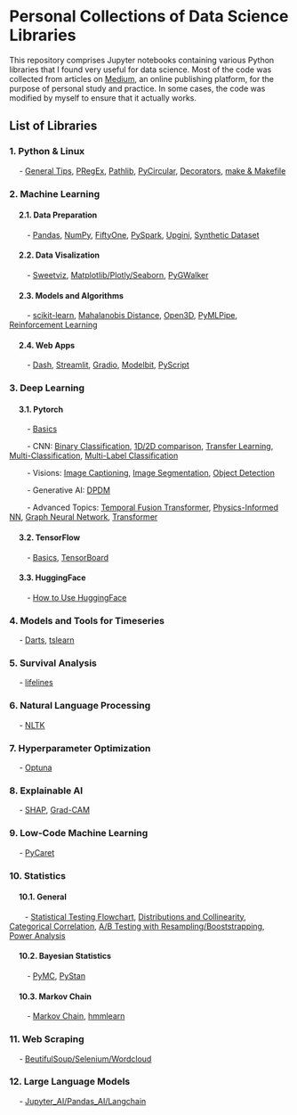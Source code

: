 # Personal Collections of Data Science Libraries

This repository comprises Jupyter notebooks containing various Python libraries that I found very useful for data science. Most of the code was collected from articles on [Medium](https://medium.com/), an online publishing platform, for the purpose of personal study and practice. In some cases, the code was modified by myself to ensure that it actually works.

## List of Libraries

### 1. Python & Linux
&emsp; - [General Tips](https://github.com/johnwslee/Data_Science_Libraries/tree/main/Python), [PRegEx](https://github.com/johnwslee/Data_Science_Libraries/blob/main/PRegEx/PRegEx_test.ipynb), [Pathlib](https://github.com/johnwslee/Data_Science_Libraries/tree/main/Pathlib), [PyCircular](https://github.com/johnwslee/Data_Science_Libraries/tree/main/PyCircular), [Decorators](https://github.com/johnwslee/Data_Science_Libraries/tree/main/decorators), [make & Makefile](https://github.com/johnwslee/Data_Science_Libraries/tree/main/make_and_Makefile)

### 2. Machine Learning

#### &emsp; 2.1. Data Preparation
&emsp;&emsp; - [Pandas](https://github.com/johnwslee/Data_Science_Libraries/tree/main/pandas), [NumPy](https://github.com/johnwslee/Data_Science_Libraries/tree/main/NumPy), [FiftyOne](https://github.com/johnwslee/Data_Science_Libraries/tree/main/FiftyOne), [PySpark](https://github.com/johnwslee/Data_Science_Libraries/tree/main/PySpark), [Upgini](https://github.com/johnwslee/Data_Science_Libraries/tree/main/Upgini), [Synthetic Dataset](https://github.com/johnwslee/Data_Science_Libraries/tree/main/synthetic_dataset)

#### &emsp; 2.2. Data Visalization 
&emsp;&emsp; - [Sweetviz](https://github.com/johnwslee/Data_Science_Libraries/tree/main/Sweetviz), [Matplotlib/Plotly/Seaborn](https://github.com/johnwslee/Data_Science_Libraries/tree/main/data_visualization), [PyGWalker](https://github.com/johnwslee/Data_Science_Libraries/tree/main/PyGWalker)

#### &emsp; 2.3. Models and Algorithms
&emsp;&emsp; - [scikit-learn](https://github.com/johnwslee/Data_Science_Libraries/tree/main/scikit-learn), [Mahalanobis Distance](https://github.com/johnwslee/Data_Science_Libraries/tree/main/Mahalanobis_distance), [Open3D](https://github.com/johnwslee/Data_Science_Libraries/tree/main/Open3D), [PyMLPipe](https://github.com/johnwslee/Data_Science_Libraries/tree/main/PyMLPipe), [Reinforcement Learning](https://github.com/johnwslee/Data_Science_Libraries/tree/main/Reinforcement_Learning)

#### &emsp; 2.4. Web Apps
&emsp;&emsp; - [Dash](https://github.com/johnwslee/Data_Science_Libraries/tree/main/Dash), [Streamlit](https://github.com/johnwslee/Data_Science_Libraries/tree/main/Datature_with_Streamlit), [Gradio](https://github.com/johnwslee/Data_Science_Libraries/tree/main/Gradio), [Modelbit](https://github.com/johnwslee/Data_Science_Libraries/tree/main/Modelbit), [PyScript](https://github.com/johnwslee/Data_Science_Libraries/tree/main/PyScript)

### 3. Deep Learning
#### &emsp; 3.1. Pytorch
&emsp;&emsp; - [Basics](https://github.com/johnwslee/Data_Science_Libraries/tree/main/PyTorch/tutorials_and_practices)

&emsp;&emsp; - CNN: [Binary Classification](https://github.com/johnwslee/Data_Science_Libraries/tree/main/PyTorch/binary_classification), [1D/2D comparison](https://github.com/johnwslee/Data_Science_Libraries/tree/main/PyTorch/CNN_1d_to_2d_comparison), [Transfer Learning](https://github.com/johnwslee/Data_Science_Libraries/tree/main/PyTorch/CNN_with_transfer_learning), [Multi-Classification](https://github.com/johnwslee/Data_Science_Libraries/tree/main/PyTorch/image_multi_classification), [Multi-Label Classification](https://github.com/johnwslee/Data_Science_Libraries/tree/main/PyTorch/image_multi-label_classification)

&emsp;&emsp; - Visions: [Image Captioning](https://github.com/johnwslee/Data_Science_Libraries/tree/main/PyTorch/image_captioning), [Image Segmentation](https://github.com/johnwslee/Data_Science_Libraries/tree/main/PyTorch/image_segmentation), [Object Detection](https://github.com/johnwslee/Data_Science_Libraries/tree/main/PyTorch/object_detection)

&emsp;&emsp; - Generative AI: [DPDM](https://github.com/johnwslee/Data_Science_Libraries/tree/main/PyTorch/denoising_diffusion_probability_model)

&emsp;&emsp; - Advanced Topics: [Temporal Fusion Transformer](https://github.com/johnwslee/Data_Science_Libraries/tree/main/PyTorch/temporal_fusion_transformer), [Physics-Informed NN](https://github.com/johnwslee/Data_Science_Libraries/tree/main/PyTorch/Physics_Informed_Neural_Network), [Graph Neural Network](https://github.com/johnwslee/Data_Science_Libraries/tree/main/PyTorch/Graph_Neural_Network), [Transformer](https://github.com/johnwslee/Data_Science_Libraries/tree/main/PyTorch/Transformer)

#### &emsp; 3.2. TensorFlow
&emsp;&emsp; - [Basics](https://github.com/johnwslee/Data_Science_Libraries/tree/main/TensorFlow2), [TensorBoard](https://github.com/johnwslee/Data_Science_Libraries/tree/main/TensorFlow2/TensorBoard)

#### &emsp; 3.3. HuggingFace
&emsp;&emsp; - [How to Use HuggingFace](https://github.com/johnwslee/Data_Science_Libraries/tree/main/HuggingFace)

### 4. Models and Tools for Timeseries
&emsp; - [Darts](https://github.com/johnwslee/Data_Science_Libraries/tree/main/Darts), [tslearn](https://github.com/johnwslee/Data_Science_Libraries/tree/main/tslearn)

### 5. Survival Analysis
&emsp; - [lifelines](https://github.com/johnwslee/Data_Science_Libraries/tree/main/lifelines)

### 6. Natural Language Processing
&emsp; - [NLTK](https://github.com/johnwslee/Data_Science_Libraries/tree/main/NLTK)

### 7. Hyperparameter Optimization
&emsp; - [Optuna](https://github.com/johnwslee/Data_Science_Libraries/tree/main/Optuna)

### 8. Explainable AI
&emsp; - [SHAP](https://github.com/johnwslee/Data_Science_Libraries/tree/main/SHAP), [Grad-CAM](https://github.com/johnwslee/Data_Science_Libraries/tree/main/PyTorch/Grad-CAM)

### 9. Low-Code Machine Learning
&emsp; - [PyCaret](https://github.com/johnwslee/Data_Science_Libraries/tree/main/PyCaret)

### 10. Statistics
#### &emsp; 10.1. General
&emsp;&emsp;- [Statistical Testing Flowchart](https://github.com/johnwslee/Data_Science_Libraries/blob/main/statistics_related/Statistical_Testing_Flowchart.ipynb), [Distributions and Collinearity](https://github.com/johnwslee/Data_Science_Libraries/tree/main/statistics_related), [Categorical Correlation](https://github.com/johnwslee/Data_Science_Libraries/blob/main/statistics_related/Medium_Search_for_Categorical_Correlation.ipynb), [A/B Testing with Resampling/Booststrapping](https://github.com/johnwslee/Data_Science_Libraries/blob/main/statistics_related/Medium_Statistical_Experiments_with_Resampling.ipynb), [Power Analysis](https://github.com/johnwslee/Data_Science_Libraries/blob/main/statistics_related/Medium_Introduction_to_Power_Analysis.ipynb)

#### &emsp; 10.2. Bayesian Statistics
&emsp;&emsp; - [PyMC](https://github.com/johnwslee/Data_Science_Libraries/tree/main/PyMC), [PyStan](https://github.com/johnwslee/Data_Science_Libraries/tree/main/PyStan)

#### &emsp; 10.3. Markov Chain
&emsp;&emsp; - [Markov Chain](https://github.com/johnwslee/Data_Science_Libraries/tree/main/Markov_chain), [hmmlearn](https://github.com/johnwslee/Data_Science_Libraries/tree/main/hmmlearn)

### 11. Web Scraping
&emsp; - [BeutifulSoup/Selenium/Wordcloud](https://github.com/johnwslee/Data_Science_Libraries/tree/main/web_scraping)

### 12. Large Language Models
&emsp; - [Jupyter_AI/Pandas_AI/Langchain](https://github.com/johnwslee/Data_Science_Libraries/tree/main/LLM_applications)
